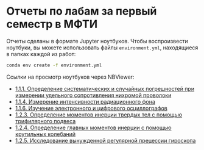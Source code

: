 # Отчеты по лабам за первый семестр в МФТИ

Отчеты сделаны в формате Jupyter ноутбуков. Чтобы воспроизвести ноутбуки, вы можете использовать файлы `environment.yml`, находящиеся в папках каждой из работ:

```bash
conda env create -f environment.yml
```

Ссылки на просмотр ноутбуков через NBViewer:

- [1.1.1. Определение систематических и случайных погрешностей при измерении удельного сопротивления нихромой проволоки](https://nbviewer.org/github/timofeiryko/mipt-labs-1/blob/main/1.1.1/main.ipynb)
- [1.1.4. Измерение интенсивности радиационного фона](https://nbviewer.org/github/timofeiryko/mipt-labs-1/blob/main/1.1.4/main.ipynb)
- [1.1.6. Изучение электронного и цифрового осциллографов](https://nbviewer.org/github/timofeiryko/mipt-labs-1/blob/main/1.1.6/main.ipynb)
- [1.2.3. Определение моментов инерции твердых тел с помощью трифилярного подвеса](https://nbviewer.org/github/timofeiryko/mipt-labs-1/blob/main/1.2.3/main.ipynb)
-  [1.2.4. Определение главных моментов инерции с помощью крутильных колебаний](https://nbviewer.org/github/timofeiryko/mipt-labs-1/blob/main/1.2.4/main.ipynb)
-  [1.2.5. Исследование вынужденной регулярной прецессии гироскопа](https://nbviewer.org/github/timofeiryko/mipt-labs-1/blob/main/1.2.5/main.ipynb)